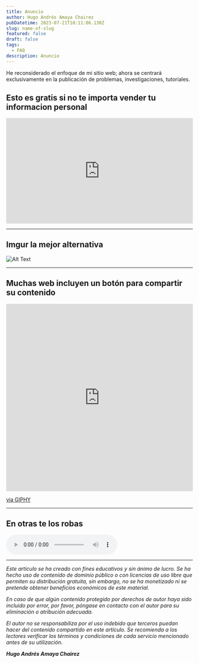 ```yaml
---
title: Anuncio
author: Hugo Andrés Amaya Chairez
pubDatetime: 2023-07-21T10:11:06.130Z
slug: name-of-slug
featured: false
draft: false
tags:
  - FAQ
description: Anuncio
---
```


He reconsiderado el enfoque de mi sitio web; ahora se centrará exclusivamente en la publicación de problemas, investigaciones, tutoriales.

## Esto es gratis si no te importa vender tu informacion personal

<div style="position: relative; padding-bottom: 56.25%; height: 0; overflow: hidden;">
  <iframe src="https://www.youtube.com/embed/NSislM08uWM" style="position: absolute; top: 0; left: 0; width: 100%; height: 100%; border:0;" allowfullscreen title="a playlist to romanticize studying physics"></iframe>
</div>

---

## Imgur la mejor alternativa

![Alt Text](https://i.imgur.com/AFacWvY.gif)

---

## Muchas web incluyen un botón para compartir su contenido

<div style="width:100%;height:0;padding-bottom:100%;position:relative;">
  <iframe src="https://giphy.com/embed/WopbjaQ3JCjvLpDXJg" width="100%" height="100%" style="position:absolute" frameBorder="0" class="giphy-embed" allowFullScreen></iframe>
</div>
<p><a href="https://giphy.com/gifs/transparente-alinhadores-clickaligner-WopbjaQ3JCjvLpDXJg">via GIPHY</a></p>

---

## En otras te los robas

<audio controls>
  <source src="https://tedmuller.us/Piano/MinuteWaltz/MinuteWaltz_secondo.mp3" type="audio/mpeg">
  Tu navegador no soporta el elemento de audio.
</audio>

---

_Este artículo se ha creado con fines educativos y sin ánimo de lucro. Se ha hecho uso de contenido de dominio público o con licencias de uso libre que permiten su distribución gratuita, sin embargo, no se ha monetizado ni se pretende obtener beneficios económicos de este material._

_En caso de que algún contenido protegido por derechos de autor haya sido incluido por error, por favor, póngase en contacto con el autor para su eliminación o atribución adecuada._

_El autor no se responsabiliza por el uso indebido que terceros puedan hacer del contenido compartido en este artículo. Se recomienda a los lectores verificar los términos y condiciones de cada servicio mencionado antes de su utilización._

**_Hugo Andrés Amaya Chairez_**
